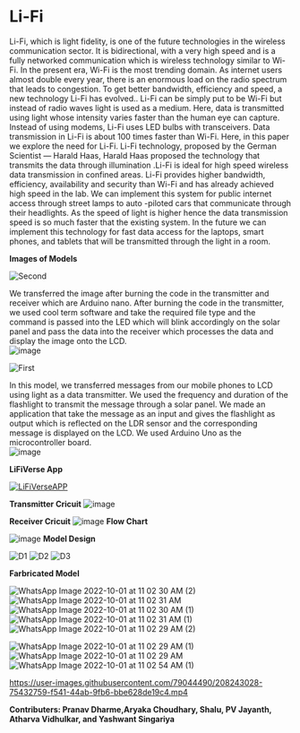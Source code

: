 # Li-Fi
Li-Fi, which is light fidelity, is one of the future technologies in the wireless
communication sector. It is bidirectional, with a very high speed and is a
fully networked communication which is wireless technology similar to
Wi-Fi. In the present era, Wi-Fi is the most trending domain. As internet
users almost double every year, there is an enormous load on the radio
spectrum that leads to congestion. To get better bandwidth, efficiency and
speed, a new technology Li-Fi has evolved.. Li-Fi can be simply put to be
Wi-Fi but instead of radio waves light is used as a medium. Here, data is
transmitted using light whose intensity varies faster than the human eye
can capture. Instead of using modems, Li-Fi uses LED bulbs with
transceivers. Data transmission in Li-Fi is about 100 times faster than
Wi-Fi. Here, in this paper we explore the need for Li-Fi. Li-Fi technology,
proposed by the German Scientist — Harald Haas, Harald Haas proposed
the technology that transmits the data through illumination .Li-Fi is ideal for
high speed wireless data transmission in confined areas. Li-Fi provides
higher bandwidth, efficiency, availability and security than Wi-Fi and has
already achieved high speed in the lab. We can implement this system for
public internet access through street lamps to auto -piloted cars that
communicate through their headlights. As the speed of light is higher hence
the data transmission speed is so much faster that the existing system. In
the future we can implement this technology for fast data access for the
laptops, smart phones, and tablets that will be transmitted through the light
in a room.

**Images of Models**

![Second](https://user-images.githubusercontent.com/79044490/193364552-f4e4cb45-57be-4db7-9c9c-cb8414c5e614.png)

We transferred the image after burning the code in the transmitter and receiver which are Arduino nano. After burning the code in the transmitter, we used cool term software and take the required file type and the command is passed into the LED which will blink accordingly on the solar panel and pass the data into the receiver which processes the data and display the image onto the LCD.  
![image](https://user-images.githubusercontent.com/79044490/193364725-263b25d5-e23a-430a-ba79-49e07fd7ed88.png)

![First](https://user-images.githubusercontent.com/79044490/193364532-0b73167f-a09e-46f2-800d-aa34b62b5c27.png)

In this model, we transferred messages from our mobile phones to LCD using light as a data transmitter. We used the frequency and duration of the flashlight to transmit the message through a solar panel. We made an application that take the message as an input and gives the flashlight as output which is reflected on the LDR sensor and the corresponding message is displayed on the LCD. We used Arduino Uno as the microcontroller board.  
![image](https://user-images.githubusercontent.com/79044490/193364708-5fadba1e-1f5c-4f81-9709-ac0b98227a06.png)

**LiFiVerse App**

[![LiFiVerseAPP](https://user-images.githubusercontent.com/79044490/193363073-5270517b-30c8-429f-a5f0-ffee11825375.png)](https://github.com/Pranav-Programmer/LiFiVerse)

**Transmitter Cricuit**
![image](https://user-images.githubusercontent.com/79044490/193365737-8e983780-4020-4c5e-9a21-3d3e49a31fa2.png)

**Receiver Cricuit**
![image](https://user-images.githubusercontent.com/79044490/193365834-2f856dac-74c4-4374-b82d-1e50d7c5b4c9.png)
**Flow Chart**

![image](https://user-images.githubusercontent.com/79044490/193367944-00b1ce6a-43ea-49a4-88c2-2c74276aa450.png)
**Model Design**

![D1](https://user-images.githubusercontent.com/79044490/193365401-4d28c356-742d-408f-b8c6-115e5f2f74dd.png)
![D2](https://user-images.githubusercontent.com/79044490/193365421-0c2d486b-50db-4de9-a3c8-65b15f242162.png)
![D3](https://user-images.githubusercontent.com/79044490/193365438-478a14a5-fd7c-4252-aad5-20bd48a30ac0.png)

**Farbricated Model**

![WhatsApp Image 2022-10-01 at 11 02 30 AM (2)](https://user-images.githubusercontent.com/76249823/193394894-d2fd77d0-4980-4624-a9f1-2a7993f52a3a.jpeg)
![WhatsApp Image 2022-10-01 at 11 02 31 AM](https://user-images.githubusercontent.com/76249823/193394919-056484b6-ddcf-4091-a5de-42ba9ccef393.jpeg)
![WhatsApp Image 2022-10-01 at 11 02 30 AM (1)](https://user-images.githubusercontent.com/76249823/193394923-d7849ef9-11f7-4342-a19c-40e8c4f8d51f.jpeg)
![WhatsApp Image 2022-10-01 at 11 02 31 AM (1)](https://user-images.githubusercontent.com/76249823/193394928-d6566b74-7990-40e3-bb28-e6d0ad7b3f2f.jpeg)
![WhatsApp Image 2022-10-01 at 11 02 29 AM (2)](https://user-images.githubusercontent.com/76249823/193394934-cc554c1b-bb46-4763-815f-9382e41cc425.jpeg)

![WhatsApp Image 2022-10-01 at 11 02 29 AM (1)](https://user-images.githubusercontent.com/76249823/193394945-3ae7e7bc-08ea-406e-895f-c7496810501b.jpeg)
![WhatsApp Image 2022-10-01 at 11 02 29 AM](https://user-images.githubusercontent.com/76249823/193394947-b9bc2211-741e-4b4f-a6eb-34a7bc597a7e.jpeg)
![WhatsApp Image 2022-10-01 at 11 02 54 AM (1)](https://user-images.githubusercontent.com/76249823/193395112-8c0ab749-1e05-417d-9b2a-53acde5b4de4.jpeg)







https://user-images.githubusercontent.com/79044490/208243028-75432759-f541-44ab-9fb6-bbe628de19c4.mp4








**Contributers:  Pranav Dharme,Aryaka Choudhary, Shalu, PV Jayanth, Atharva Vidhulkar, and Yashwant Singariya**




